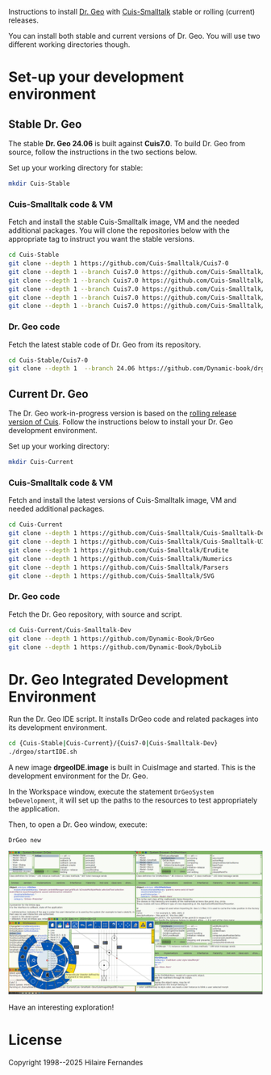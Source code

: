 Instructions to install [Dr. Geo](https://www.gnu.org/s/dr-geo/) with
[Cuis-Smalltalk](http://cuis.st) stable or rolling (current) releases.

You can install both stable and current versions of Dr. Geo. You
will use two different working directories though.

# Set-up your development environment

## Stable Dr. Geo 
The stable **Dr. Geo 24.06** is built against
**Cuis7.0**. To build Dr. Geo from source, follow
the instructions in the two sections below.

Set up your working directory for stable:

```bash
mkdir Cuis-Stable
```

### Cuis-Smalltalk code & VM
Fetch and install the stable Cuis-Smalltalk image, VM and the needed
additional packages. You will clone the repositories below with the
appropriate tag to instruct you want the stable versions.

```bash
cd Cuis-Stable
git clone --depth 1 https://github.com/Cuis-Smalltalk/Cuis7-0
git clone --depth 1 --branch Cuis7.0 https://github.com/Cuis-Smalltalk/Cuis-Smalltalk-UI
git clone --depth 1 --branch Cuis7.0 https://github.com/Cuis-Smalltalk/Erudite
git clone --depth 1 --branch Cuis7.0 https://github.com/Cuis-Smalltalk/Numerics
git clone --depth 1 --branch Cuis7.0 https://github.com/Cuis-Smalltalk/Parsers
git clone --depth 1 --branch Cuis7.0 https://github.com/Cuis-Smalltalk/SVG
```

### Dr. Geo code
Fetch the latest stable code of Dr. Geo from its repository.

```bash
cd Cuis-Stable/Cuis7-0
git clone --depth 1  --branch 24.06 https://github.com/Dynamic-book/drgeo
```

## Current Dr. Geo
The Dr. Geo work-in-progress version is based on the [rolling release
version of
Cuis](https://github.com/Cuis-Smalltalk/Cuis-Smalltalk-Dev). Follow
the instructions below to install your Dr. Geo development
environment.

Set up your working directory:
```bash
mkdir Cuis-Current
```

### Cuis-Smalltalk code & VM
Fetch and install the latest versions of Cuis-Smalltalk image, VM and
needed additional packages.

```bash
cd Cuis-Current
git clone --depth 1 https://github.com/Cuis-Smalltalk/Cuis-Smalltalk-Dev
git clone --depth 1 https://github.com/Cuis-Smalltalk/Cuis-Smalltalk-UI
git clone --depth 1 https://github.com/Cuis-Smalltalk/Erudite
git clone --depth 1 https://github.com/Cuis-Smalltalk/Numerics
git clone --depth 1 https://github.com/Cuis-Smalltalk/Parsers
git clone --depth 1 https://github.com/Cuis-Smalltalk/SVG
```

### Dr. Geo code
Fetch the Dr. Geo repository, with source and script.

```bash
cd Cuis-Current/Cuis-Smalltalk-Dev
git clone --depth 1 https://github.com/Dynamic-Book/DrGeo
git clone --depth 1 https://github.com/Dynamic-Book/DyboLib
```

# Dr. Geo Integrated Development Environment
Run the Dr. Geo IDE script. It installs DrGeo code and related
packages into its development environment.

```bash
cd {Cuis-Stable|Cuis-Current}/{Cuis7-0|Cuis-Smalltalk-Dev}
./drgeo/startIDE.sh
```

A new image **drgeoIDE.image** is built in CuisImage and started. This
is the development environment for the Dr. Geo.

In the Workspace window, execute the statement `DrGeoSystem
beDevelopment`, it will set up the paths to the resources to test
appropriately the application.

Then, to open a Dr. Geo window, execute:
```smalltalk
DrGeo new
```

![Dr. Geo IDE](resources/graphics/promote/DrGeoIDE.png)

Have an interesting exploration!

# License

Copyright 1998--2025 Hilaire Fernandes
